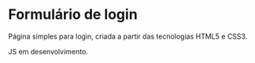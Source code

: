# Formulário de login 

Página simples para login, criada a partir das tecnologias HTML5 e CSS3.

JS em desenvolvimento.

